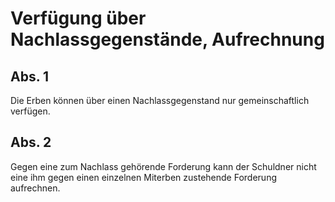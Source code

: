 # Verfügung über Nachlassgegenstände, Aufrechnung



## Abs. 1

 Die Erben können über einen Nachlassgegenstand nur gemeinschaftlich verfügen.

## Abs. 2

 Gegen eine zum Nachlass gehörende Forderung kann der Schuldner nicht eine ihm gegen einen einzelnen Miterben zustehende Forderung aufrechnen. 

